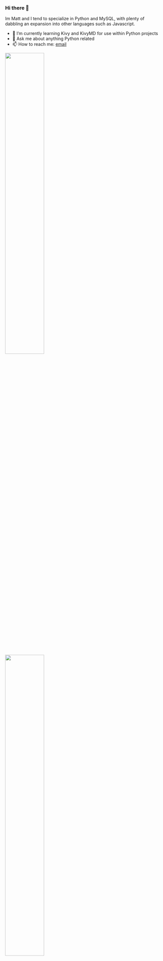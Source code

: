 ### Hi there 👋
Im Matt and I tend to specialize in Python and MySQL, with plenty of dabbling an expansion into other languages such as Javascript.

- 🌱 I’m currently learning Kivy and KivyMD for use within Python projects
- 💬 Ask me about anything Python related
- 📫 How to reach me: [email](mailto:matthewinwards@hotmail.co.uk)

<p float="left">
  <img align="top" width="50%" src="https://github-readme-stats.vercel.app/api?username=m-inwards&count_private=true&show_icons=true&theme=dark" />
  <img align="top" width="50%" src="https://github-readme-stats.vercel.app/api/top-langs/?username=m-inwards&theme=dark&layout=compact" />
</p>
